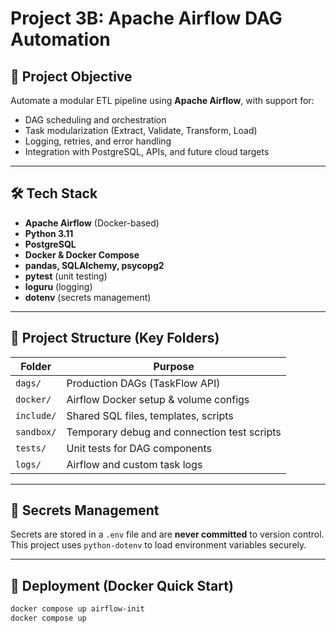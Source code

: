 # Project 3B: Apache Airflow DAG Automation

## 🎯 Project Objective
Automate a modular ETL pipeline using **Apache Airflow**, with support for:
- DAG scheduling and orchestration
- Task modularization (Extract, Validate, Transform, Load)
- Logging, retries, and error handling
- Integration with PostgreSQL, APIs, and future cloud targets

---

## 🛠️ Tech Stack
- **Apache Airflow** (Docker-based)
- **Python 3.11**
- **PostgreSQL**
- **Docker & Docker Compose**
- **pandas, SQLAlchemy, psycopg2**
- **pytest** (unit testing)
- **loguru** (logging)
- **dotenv** (secrets management)

---

## 📁 Project Structure (Key Folders)
| Folder        | Purpose                                         |
|---------------|--------------------------------------------------|
| `dags/`       | Production DAGs (TaskFlow API)                  |
| `docker/`     | Airflow Docker setup & volume configs           |
| `include/`    | Shared SQL files, templates, scripts            |
| `sandbox/`    | Temporary debug and connection test scripts     |
| `tests/`      | Unit tests for DAG components                   |
| `logs/`       | Airflow and custom task logs                    |

---

## 🔐 Secrets Management
Secrets are stored in a `.env` file and are **never committed** to version control.
This project uses `python-dotenv` to load environment variables securely.

---

## 🚀 Deployment (Docker Quick Start)
```bash
docker compose up airflow-init
docker compose up
